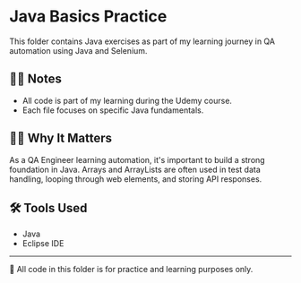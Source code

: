 # Java Basics Practice

This folder contains Java exercises as part of my learning journey in QA automation using Java and Selenium.

## 👩‍💻 Notes

- All code is part of my learning during the Udemy course.
- Each file focuses on specific Java fundamentals.

## 👩‍💻 Why It Matters

As a QA Engineer learning automation, it's important to build a strong foundation in Java. Arrays and ArrayLists are often used in test data handling, looping through web elements, and storing API responses.

## 🛠 Tools Used

- Java
- Eclipse IDE

---

📌 All code in this folder is for practice and learning purposes only.
